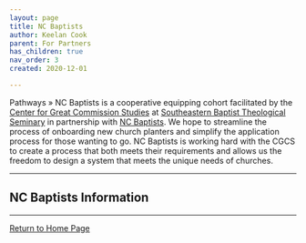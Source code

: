 ```yaml
---
layout: page
title: NC Baptists
author: Keelan Cook
parent: For Partners
has_children: true
nav_order: 3
created: 2020-12-01

---
```


Pathways » NC Baptists is a cooperative equipping cohort facilitated by the [Center for Great Commission Studies](https://thecgcs.org) at [Southeastern Baptist Theological Seminary](https://sebts.edu) in partnership with [NC Baptists](https://ncbaptist.org/). We hope to streamline the process of onboarding new church planters and simplify the application process for those wanting to go. NC Baptists is working hard with the CGCS to create a process that both meets their requirements and allows us the freedom to design a system that meets the unique needs of churches.

---

## NC Baptists Information

---

[Return to Home Page](https://keelancook.com/missions-center/)